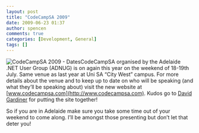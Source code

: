 ```yaml
---
layout: post
title: "CodeCampSA 2009"
date: 2009-06-23 01:37
author: spencen
comments: true
categories: [Development, General]
tags: []
---
```



![CodeCampSA 2009 - Dates](/images/CodeCampSA%202009%20-%20Dates_6.png "CodeCampSA 2009 - Dates")CodeCampSA organised by the Adelaide .NET User Group (ADNUG) is on again this year on the weekend of 18-19th July. Same venue as last year at Uni SA “City West” campus. For more details about the venue and to keep up to date on who will be speaking (and what they’ll be speaking about) visit the new website at [www.codecampsa.com](http://www.codecampsa.com). Kudos go to [David Gardiner](http://david.gardiner.net.au) for putting the site together!
  

So if you are in Adelaide make sure you take some time out of your weekend to come along. I’ll be amongst those presenting but don’t let that deter you!


